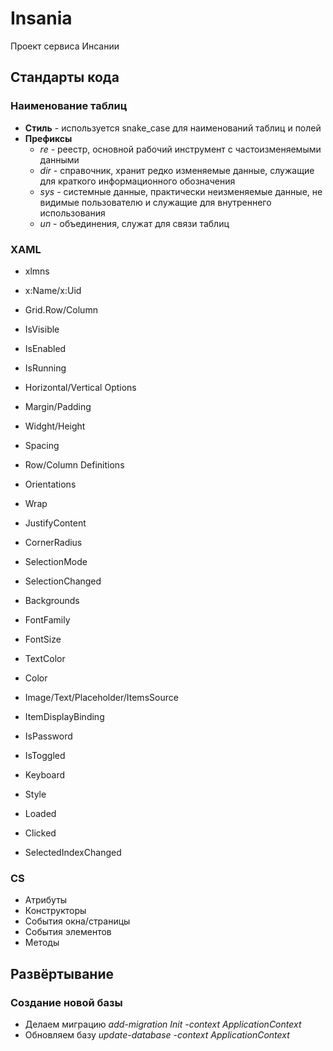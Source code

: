 # Insania
Проект сервиса Инсании

## Стандарты кода

### Наименование таблиц

- **Cтиль** - используется snake_case для наименований таблиц и полей
- **Префиксы**
  - *re* - реестр, основной рабочий инструмент с частоизменяемыми данными
  - *dir* - справочник, хранит редко изменяемые данные, служащие для краткого информационного обозначения
  - *sys* - системные данные, практически неизменяемые данные, не видимые пользователю и служащие для внутреннего использования
  - *un* - объединения, служат для связи таблиц

### XAML
  * xlmns
  * x:Name/x:Uid
  * Grid.Row/Column
  * IsVisible
  * IsEnabled
  * IsRunning

  * Horizontal/Vertical Options
  * Margin/Padding
  * Widght/Height
  * Spacing

  * Row/Column Definitions
  * Orientations
  * Wrap
  * JustifyContent
  * CornerRadius
  * SelectionMode
  * SelectionChanged

  * Backgrounds
  * FontFamily
  * FontSize
  * TextColor
  * Color

  * Image/Text/Placeholder/ItemsSource
  * ItemDisplayBinding
  * IsPassword
  * IsToggled
  * Keyboard
  * Style

  * Loaded    
  * Clicked
  * SelectedIndexChanged

### CS
* Атрибуты
* Конструкторы
* События окна/страницы
* События элементов
* Методы
 
## Развёртывание

### Создание новой базы
  - Делаем миграцию *add-migration Init -context ApplicationContext*
  - Обновляем базу *update-database -context ApplicationContext*